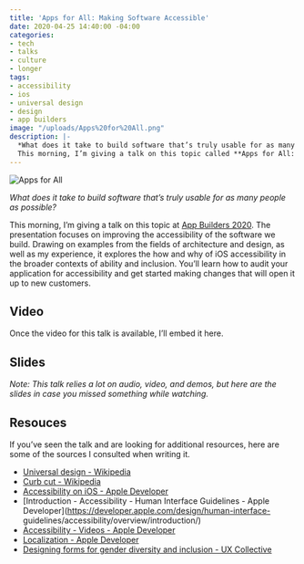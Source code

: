 ```yaml
---
title: 'Apps for All: Making Software Accessible'
date: 2020-04-25 14:40:00 -04:00
categories:
- tech
- talks
- culture
- longer
tags:
- accessibility
- ios
- universal design
- design
- app builders
image: "/uploads/Apps%20for%20All.png"
description: |-
  *What does it take to build software that’s truly usable for as many people as possible?*
  This morning, I’m giving a talk on this topic called **Apps for All: Making Software Accessible** at App Builders CH 2020. The presentation focuses on improving the accessibility of the software we build.
---
```


![Apps for All](/uploads/Apps%20for%20All.png)

*What does it take to build software that’s truly usable for as many people as possible?*

This morning, I’m giving a talk on this topic at [App Builders 2020](https://appbuilders.ch). The presentation focuses on improving the accessibility of the software we build. Drawing on examples from the fields of architecture and design, as well as my experience, it explores the how and why of iOS accessibility in the broader contexts of ability and inclusion. You’ll learn how to audit your application for accessibility and get started making changes that will open it up to new customers.

## Video

Once the video for this talk is available, I’ll embed it here.

## Slides

*Note: This talk relies a lot on audio, video, and demos, but here are the slides in case you missed something while watching.*

<script async class="speakerdeck-embed" data-id="7115a4f57d0c472fa1bb93fe5e67c740" data-ratio="1.77777777777778" src="//speakerdeck.com/assets/embed.js"></script>

## Resouces

If you’ve seen the talk and are looking for additional resources, here are some of the sources I consulted when writing it.

* [Universal design - Wikipedia](https://en.wikipedia.org/wiki/Universal_design)
* [Curb cut - Wikipedia](https://en.wikipedia.org/wiki/Curb_cut)
* [Accessibility on iOS - Apple Developer](https://developer.apple.com/accessibility/ios/)
* [Introduction - Accessibility - Human Interface Guidelines - Apple Developer](https://developer.apple.com/design/human-interface-
guidelines/accessibility/overview/introduction/)
* [Accessibility - Videos - Apple Developer](https://developer.apple.com/videos/frameworks/accessibility)
* [Localization - Apple Developer](https://developer.apple.com/localization/)
* [Designing forms for gender diversity and inclusion - UX Collective](https://uxdesign.cc/designing-forms-for-gender-diversity-and-inclusion-d8194cf1f51)
